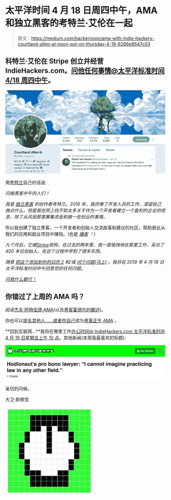 # 太平洋时间 4 月 18 日周四中午，AMA 和独立黑客的考特兰·艾伦在一起

> 原文：<https://medium.com/hackernoon/ama-with-indie-hackers-courtland-allen-at-noon-pst-on-thursday-4-18-8286e8647c03>

## 科特兰·艾伦在 Stripe 创立并经营 IndieHackers.com。[问他任何事情@太平洋标准时间 4/18 周四中午](https://community.hackernoon.com/t/im-courtland-allen-creator-of-indie-hackers-ask-me-anything-thu-apr-18-noon-pst/1945)。

[![](img/3b2797b44c33a07848156b1afb2846da.png)](https://community.hackernoon.com/t/im-courtland-allen-creator-of-indie-hackers-ask-me-anything-thu-apr-18-noon-pst/1945)

用[考特兰](https://twitter.com/csallen)自己的话说:

*问候黑客中午的人们！*

*我是* [*独立黑客*](https://www.indiehackers.com/) *的创作者考特兰。2016 年，我厌倦了开发人员的工作，渴望自己做点什么。但是我在网上找不到太多关于作为一个开发者建立一个盈利的企业的信息，除了从风投那里筹集资金和做一些创业的事情。*

所以我创建了独立黑客，一个开发者和创始人交流故事和建议的社区，帮助彼此从我们的应用和副业项目中赚钱。(也是 [*播客*](https://www.indiehackers.com/podcast) *！)*

*九个月后，它被*[*Stripe*](https://stripe.com/)*收购，在过去的两年里，我一直愉快地在那里工作，采访了 400 多位创始人，在这个过程中学到了很多东西。*

*随意* [*把这个添加到你的日历 2*](https://calendar.google.com/event?action=TEMPLATE&tmeid=MTE1ZmUwZ2ltbnJhbml1c3F1YTExdXIyN2wgYW1pcHVibGljYXRpb25zLmNvbV9zZmZuYTU5aWtiMTllbTdkMTYzODEyanRwOEBn&tmsrc=amipublications.com_sffna59ikb19em7d163812jtp8%40group.calendar.google.com) *和/或* [*问个问题(马上)*](https://community.hackernoon.com/t/im-courtland-allen-creator-of-indie-hackers-ask-me-anything-thu-apr-18-noon-pst/1945) *。我将在 2019 年 4 月 18 日太平洋标准时间中午回答您的任何问题。*

[*问我什么都行！*](https://community.hackernoon.com/t/im-courtland-allen-creator-of-indie-hackers-ask-me-anything-thu-apr-18-noon-pst/1945)

## 你错过了上周的 AMA 吗？

阅读[杰夫·阿特伍德·AMA](https://community.hackernoon.com/t/i-am-jeff-atwood-codinghorror-co-founder-of-stack-overflow-and-discourse-ask-me-anything-4-8-noon-pst/1800)(以及[黑客霍德尔的概述](https://hackernoon.com/key-takeaways-from-jeff-atwoods-ama-on-hackernoon-78abc7501530))。

你也可以[提名其他人……或者你自己](https://community.hackernoon.com/t/ama-signup-nomination-thread/1101)成为[黑客正午 AMA](https://community.hackernoon.com/c/ama) 。

**回到互联网...**我将在哪里工作[办公时间@ IndieHackers.com 太平洋标准时间 4 月 19 日星期五上午 10 点](https://www.indiehackers.com/Smooke/post/officeHoursPromo-0a56dbb305)。其他新闻(本周我最喜欢的标题):

[![](img/640032d8f1aabf924b5dc03cedb7a327.png)](https://community.hackernoon.com/t/hodlonauts-pro-bono-lawyer-i-cannot-imagine-practicing-law-in-any-other-field/1979)

亲切的问候，

大卫·斯穆克

![](img/3bff3f8e6ba9726127b86309ce924edb.png)